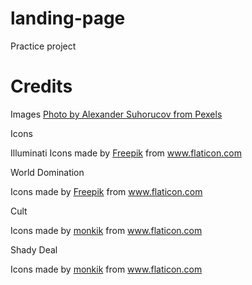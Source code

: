 # landing-page
Practice project

# Credits
Images
<a href="https://www.pexels.com/photo/multiethnic-businesswomen-checking-information-in-documents-6457521/">Photo by Alexander Suhorucov from Pexels</a>



Icons

Illuminati
Icons made by <a href="https://www.freepik.com" title="Freepik">Freepik</a> from <a
                            href="https://www.flaticon.com/" title="Flaticon">www.flaticon.com</a>


World Domination
<div>Icons made by <a href="https://www.freepik.com" title="Freepik">Freepik</a> from <a
                            href="https://www.flaticon.com/" title="Flaticon">www.flaticon.com</a></div>

Cult
<div>Icons made by <a href="https://www.flaticon.com/authors/monkik" title="monkik">monkik</a> from
                        <a href="https://www.flaticon.com/" title="Flaticon">www.flaticon.com</a></div>

Shady Deal
<div>Icons made by <a href="https://www.flaticon.com/authors/monkik" title="monkik">monkik</a> from
                        <a href="https://www.flaticon.com/" title="Flaticon">www.flaticon.com</a></div>
                    
